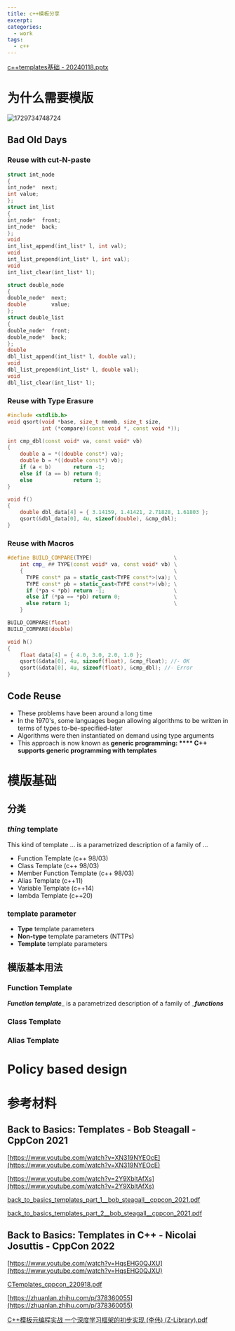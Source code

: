 ```yaml
---
title: c++模板分享
excerpt: 
categories:
  - work
tags:
  - c++
---
```

[c++templates基础 - 20240118.pptx](https://www.yuque.com/attachments/yuque/0/2024/pptx/34951004/1705561090412-c384c966-e607-4231-8b3f-64e3cff125b1.pptx)

# 为什么需要模版

![1729734748724](https://manchey.github.io/assets/image/20240114_c++模版分享/1729734748724.png)

## Bad Old Days

### Reuse with cut-N-paste

```cpp
struct int_node
{
int_node*  next;
int value;
};
struct int_list
{
int_node*  front;
int_node*  back;
};
void
int_list_append(int_list* l, int val);
void
int_list_prepend(int_list* l, int val);
void
int_list_clear(int_list* l);
```

```cpp
struct double_node
{
double_node*  next;
double        value;
};
struct double_list
{
double_node*  front;
double_node*  back;
};
double
dbl_list_append(int_list* l, double val);
void
dbl_list_prepend(int_list* l, double val);
void
dbl_list_clear(int_list* l);
```

### Reuse with Type Erasure

```cpp
#include <stdlib.h>
void qsort(void *base, size_t nmemb, size_t size,
           int (*compare)(const void *, const void *));

int cmp_dbl(const void* va, const void* vb)
{
    double a = *((double const*) va);
    double b = *((double const*) vb);
    if (a < b)       return -1;
    else if (a == b) return 0;
    else             return 1;
}

void f()
{
    double dbl_data[4] = { 3.14159, 1.41421, 2.71828, 1.61803 };
    qsort(&dbl_data[0], 4u, sizeof(double), &cmp_dbl); 
}
```

### Reuse with Macros

```cpp
#define BUILD_COMPARE(TYPE)                          \
    int cmp_ ## TYPE(const void* va, const void* vb) \
    {                                                \
      TYPE const* pa = static_cast<TYPE const*>(va); \
      TYPE const* pb = static_cast<TYPE const*>(vb); \
      if (*pa < *pb) return -1;                      \
      else if (*pa == *pb) return 0;                 \
      else return 1;                                 \
    }

BUILD_COMPARE(float)
BUILD_COMPARE(double)

void h()
{
    float data[4] = { 4.0, 3.0, 2.0, 1.0 }; 
    qsort(&data[0], 4u, sizeof(float), &cmp_float); //- OK 
    qsort(&data[0], 4u, sizeof(float), &cmp_dbl); //- Error
}
```

## Code Reuse

+ These problems have been around a long time
+ In the 1970's, some languages began allowing algorithms to be written in terms of types to-be-specified-later
+ Algorithms were then instantiated on demand using type arguments
+ This approach is now known as **generic programming:
  ****	C++ supports generic programming with templates**

# 模版基础

## 分类

### _thing_ template

This kind of template ... is a parametrized description of a family of ...

+ Function Template (c++ 98/03)
+ Class Template (c++ 98/03)
+ Member Function Template (c++ 98/03)
+ Alias Template (c++11)
+ Variable Template (c++14)
+ lambda Template (c++20)

### template parameter

+ **Type** template parameters
+ **Non-type** template parameters (NTTPs)
+ **Template** template parameters

## 模版基本用法

### Function Template

_**Function template**__ is a parametrized description of a family of __**functions**_

### Class Template

### Alias Template

# Policy based design

# 参考材料

## Back to Basics: Templates - Bob Steagall - CppCon 2021

[https://www.youtube.com/watch?v=XN319NYEOcE](https://www.youtube.com/watch?v=XN319NYEOcE)

[https://www.youtube.com/watch?v=2Y9XbltAfXs](https://www.youtube.com/watch?v=2Y9XbltAfXs)

[back_to_basics_templates_part_1__bob_steagall__cppcon_2021.pdf](https://www.yuque.com/attachments/yuque/0/2024/pdf/34951004/1705208112504-3a2c6219-9dd7-48fc-ba54-855b15b90aa7.pdf)

[back_to_basics_templates_part_2__bob_steagall__cppcon_2021.pdf](https://www.yuque.com/attachments/yuque/0/2024/pdf/34951004/1705208121516-a254d165-240a-40a9-abf3-4fe56bfbba61.pdf)

## Back to Basics: Templates in C++ - Nicolai Josuttis - CppCon 2022

[https://www.youtube.com/watch?v=HqsEHG0QJXU](https://www.youtube.com/watch?v=HqsEHG0QJXU)

[CTemplates_cppcon_220918.pdf](https://www.yuque.com/attachments/yuque/0/2024/pdf/34951004/1705243711474-86e491f5-07cc-4f7a-b7a9-4a95dc06b578.pdf)

[https://zhuanlan.zhihu.com/p/378360055](https://zhuanlan.zhihu.com/p/378360055)

[C++模板元编程实战 一个深度学习框架的初步实现 (李伟) (Z-Library).pdf](https://www.yuque.com/attachments/yuque/0/2024/pdf/34951004/1705538240325-b48ea75d-9bbe-479e-9277-b1621b1de0b5.pdf)
